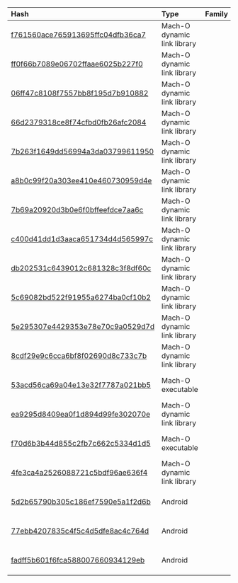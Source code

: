 |Hash|Type|Family|First_Seen|Name|
|:--|:--|:--|:--|:--|
|[f761560ace765913695ffc04dfb36ca7](https://www.virustotal.com/gui/file/f761560ace765913695ffc04dfb36ca7)|Mach-O dynamic link library||2020-03-25 04:34:46|ios_qq|
|[ff0f66b7089e06702ffaae6025b227f0](https://www.virustotal.com/gui/file/ff0f66b7089e06702ffaae6025b227f0)|Mach-O dynamic link library||2020-03-25 04:34:46|ff0f66b7089e06702ffaae6025b227f0.virobj|
|[06ff47c8108f7557bb8f195d7b910882](https://www.virustotal.com/gui/file/06ff47c8108f7557bb8f195d7b910882)|Mach-O dynamic link library||2020-03-25 04:34:45|locationaaa.dylib|
|[66d2379318ce8f74cfbd0fb26afc2084](https://www.virustotal.com/gui/file/66d2379318ce8f74cfbd0fb26afc2084)|Mach-O dynamic link library||2020-03-25 04:34:45|ios_wechat|
|[7b263f1649dd56994a3da03799611950](https://www.virustotal.com/gui/file/7b263f1649dd56994a3da03799611950)|Mach-O dynamic link library||2020-03-25 04:34:45|7b263f1649dd56994a3da03799611950.virobj|
|[a8b0c99f20a303ee410e460730959d4e](https://www.virustotal.com/gui/file/a8b0c99f20a303ee410e460730959d4e)|Mach-O dynamic link library||2020-03-25 04:34:45|54c27a8b48b96e63402698d3bba41480a815d103c92084d467d3c664eec0a7f8.bin|
|[7b69a20920d3b0e6f0bffeefdce7aa6c](https://www.virustotal.com/gui/file/7b69a20920d3b0e6f0bffeefdce7aa6c)|Mach-O dynamic link library||2020-03-25 04:34:44|Screenaaa|
|[c400d41dd1d3aaca651734d4d565997c](https://www.virustotal.com/gui/file/c400d41dd1d3aaca651734d4d565997c)|Mach-O dynamic link library||2020-03-25 04:34:44|WifiList|
|[db202531c6439012c681328c3f8df60c](https://www.virustotal.com/gui/file/db202531c6439012c681328c3f8df60c)|Mach-O dynamic link library||2020-03-25 04:34:44|KeyChain|
|[5c69082bd522f91955a6274ba0cf10b2](https://www.virustotal.com/gui/file/5c69082bd522f91955a6274ba0cf10b2)|Mach-O dynamic link library||2020-03-25 04:34:43|baseinfoaaa.dylib|
|[5e295307e4429353e78e70c9a0529d7d](https://www.virustotal.com/gui/file/5e295307e4429353e78e70c9a0529d7d)|Mach-O dynamic link library||2020-03-25 04:34:43|ios_telegram|
|[8cdf29e9c6cca6bf8f02690d8c733c7b](https://www.virustotal.com/gui/file/8cdf29e9c6cca6bf8f02690d8c733c7b)|Mach-O dynamic link library||2020-03-25 04:34:43|SoftInfoaaa|
|[53acd56ca69a04e13e32f7787a021bb5](https://www.virustotal.com/gui/file/53acd56ca69a04e13e32f7787a021bb5)|Mach-O executable||2020-03-25 04:34:42|irc_loader|
|[ea9295d8409ea0f1d894d99fe302070e](https://www.virustotal.com/gui/file/ea9295d8409ea0f1d894d99fe302070e)|Mach-O dynamic link library||2020-03-25 04:34:42|FileManage|
|[f70d6b3b44d855c2fb7c662c5334d1d5](https://www.virustotal.com/gui/file/f70d6b3b44d855c2fb7c662c5334d1d5)|Mach-O executable||2020-03-25 04:34:42|EnvironmentalRecording|
|[4fe3ca4a2526088721c5bdf96ae636f4](https://www.virustotal.com/gui/file/4fe3ca4a2526088721c5bdf96ae636f4)|Mach-O dynamic link library||2020-03-25 04:33:43|payload.dylib|
|[5d2b65790b305c186ef7590e5a1f2d6b](https://www.virustotal.com/gui/file/5d2b65790b305c186ef7590e5a1f2d6b)|Android||2020-03-02 13:50:59|calendar-release-1.0.1.apk|
|[77ebb4207835c4f5c4d5dfe8ac4c764d](https://www.virustotal.com/gui/file/77ebb4207835c4f5c4d5dfe8ac4c764d)|Android||2019-12-19 08:31:43|HKcalander.apk|
|[fadff5b601f6fca588007660934129eb](https://www.virustotal.com/gui/file/fadff5b601f6fca588007660934129eb)|Android||2019-08-03 00:27:03|fadff5b601f6fca588007660934129eb.virus|
